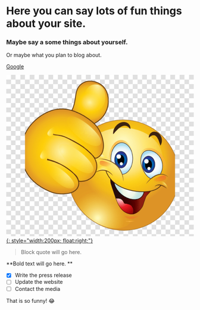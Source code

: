 # Here you can say lots of fun things about your site.

### Maybe say a some things about yourself.

Or maybe what you plan to blog about.

[Google](https://www.google.com)

[![smile](/images/myimage.png){: style="width:200px; float:right;"}](https://google.com/)

> Block quote will go here.

**Bold text will go here. **

- [x] Write the press release
- [ ] Update the website
- [ ] Contact the media

That is so funny! :joy:
